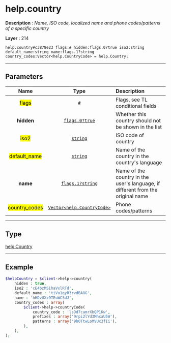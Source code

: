 # help.country

**Description** : *Name, ISO code, localized name and phone codes/patterns of a specific country*

**Layer** : 214

```tl
help.country#c3878e23 flags:# hidden:flags.0?true iso2:string default_name:string name:flags.1?string country_codes:Vector<help.CountryCode> = help.Country;
```

---

## Parameters

| Name | Type | Description |
| :---: | :---: | :--- |
| <mark>flags</mark> | [`#`](type/#) | Flags, see TL conditional fields |
| **hidden** | [`flags.0?true`](type/true) | Whether this country should not be shown in the list |
| <mark>iso2</mark> | [`string`](type/string) | ISO code of country |
| <mark>default_name</mark> | [`string`](type/string) | Name of the country in the country's language |
| **name** | [`flags.1?string`](type/string) | Name of the country in the user's language, if different from the original name |
| <mark>country_codes</mark> | [`Vector<help.CountryCode>`](type/help.CountryCode) | Phone codes/patterns |

---

## Type

[help.Country](type/help.Country)

---

## Example

```php
$helpCountry = $client->help->country(
	hidden : true,
	iso2 : 'cE4bzMSihaVxlRTd',
	default_name : 'tiVu1gyR3rvdBA8G',
	name : 'hHDvUXz9TEuWCSdJ',
	country_codes : array(
		$client->help->countryCode(
			country_code : 'lsDd7camrXbQP1Kw',
			prefixes : array('9rpi2lYd3MhxaU5W'),
			patterns : array('9hOTtwLoMVUx3fIi'),
		),
	),
);
```